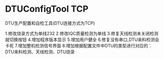 # DTUConfigTool TCP

DTU生产配置和自检工具(DTU连接方式为TCP)

1.修改烧录方式为单线232
2.修改IQC质量检测为单线
3.修复天线检测未关闭检测就切换按钮
4.增加程序版本显示
5.增加用户健全
6.修复没有串口,DTU来料检测会卡死
7.增加整机检测信号界面
8.增加根据配置文件中DTU的类型进行对应的：DTU来料检测、天线检测、DTU烧录